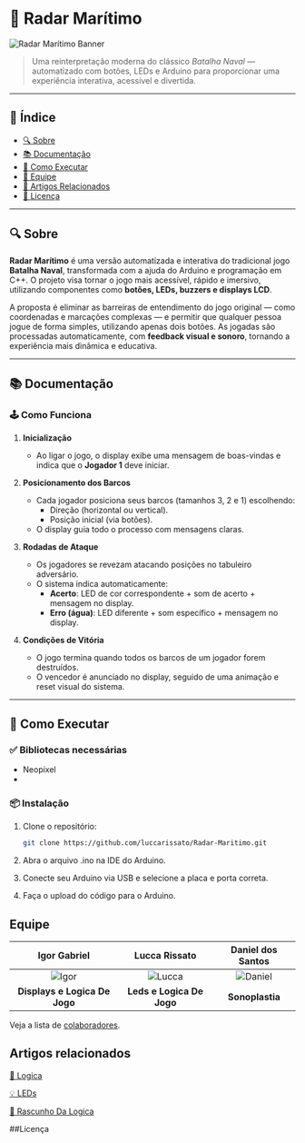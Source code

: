 # 🚢 Radar Marítimo

![Radar Marítimo Banner](https://github.com/user-attachments/assets/aaa78436-055c-4b55-be8c-6c2bfae3a786)

> Uma reinterpretação moderna do clássico *Batalha Naval* — automatizado com botões, LEDs e Arduino para proporcionar uma experiência interativa, acessível e divertida.

---

## 📑 Índice

- [🔍 Sobre](#-sobre)
- [📚 Documentação](#-documentação)
- [🚀 Como Executar](#-como-executar)
- [👥 Equipe](#-equipe)
- [📎 Artigos Relacionados](#-artigos-relacionados)
- [📝 Licença](#-licença)

---

## 🔍 Sobre

**Radar Marítimo** é uma versão automatizada e interativa do tradicional jogo **Batalha Naval**, transformada com a ajuda do Arduino e programação em C++. O projeto visa tornar o jogo mais acessível, rápido e imersivo, utilizando componentes como **botões, LEDs, buzzers e displays LCD**.

A proposta é eliminar as barreiras de entendimento do jogo original — como coordenadas e marcações complexas — e permitir que qualquer pessoa jogue de forma simples, utilizando apenas dois botões. As jogadas são processadas automaticamente, com **feedback visual e sonoro**, tornando a experiência mais dinâmica e educativa.

---

## 📚 Documentação

### 🕹️ Como Funciona

1. **Inicialização**
   - Ao ligar o jogo, o display exibe uma mensagem de boas-vindas e indica que o **Jogador 1** deve iniciar.

2. **Posicionamento dos Barcos**
   - Cada jogador posiciona seus barcos (tamanhos 3, 2 e 1) escolhendo:
     - Direção (horizontal ou vertical).
     - Posição inicial (via botões).
   - O display guia todo o processo com mensagens claras.

3. **Rodadas de Ataque**
   - Os jogadores se revezam atacando posições no tabuleiro adversário.
   - O sistema indica automaticamente:
     - **Acerto**: LED de cor correspondente + som de acerto + mensagem no display.
     - **Erro (água)**: LED diferente + som específico + mensagem no display.

4. **Condições de Vitória**
   - O jogo termina quando todos os barcos de um jogador forem destruídos.
   - O vencedor é anunciado no display, seguido de uma animação e reset visual do sistema.

---

## 🚀 Como Executar

### ✅ Bibliotecas necessárias

- Neopixel
- 

### 📦 Instalação

1. Clone o repositório:
   ```bash
   git clone https://github.com/luccarissato/Radar-Maritimo.git
2. Abra o arquivo .ino na IDE do Arduino.

3. Conecte seu Arduino via USB e selecione a placa e porta correta.

4. Faça o upload do código para o Arduino.


## Equipe 

|                 **Igor Gabriel**                  |                    **Lucca Rissato**                    |                   **Daniel dos Santos**                   |          
| :------------------------------------------------: | :------------------------------------------------------: | :--------------------------------------------------: | 
| ![Igor](https://avatars.githubusercontent.com/u/107767224?v=4) | ![Lucca](https://avatars.githubusercontent.com/luccarissato) | ![Daniel](https://avatars.githubusercontent.com/u/210912757?v=4) | 
|           **Displays e Logica De Jogo**           |              **Leds e Logica De Jogo**               |     **Sonoplastia**      |             

Veja a lista de [colaboradores](https://github.com/luccarissato/Radar-Maritimo/graphs/contributors).

## Artigos relacionados
[🧠 Logica](https://www.canva.com/design/DAGmTMpjgZU/M6ENvyQbRjVcPlpwgezG6w/edit)

[💡 LEDs](https://docs.google.com/document/d/1Sy9DZSqPzpIKdoNRvKYAcvU3oX75fMmVJiSy4DJXtCE/edit?tab=t.0)

[📝 Rascunho Da Logica](https://docs.google.com/document/d/1cCqNBBMvbgPbsKnjYv-kbeMVeqmdhjC4WygrdKPP7Q8/edit?tab=t.0)

##Licença
